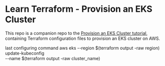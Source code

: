 # Learn Terraform - Provision an EKS Cluster

This repo is a companion repo to the [Provision an EKS Cluster tutorial](https://developer.hashicorp.com/terraform/tutorials/kubernetes/eks), containing
Terraform configuration files to provision an EKS cluster on AWS.


last configuring command
aws eks --region $(terraform output -raw region) update-kubeconfig \
    --name $(terraform output -raw cluster_name)
